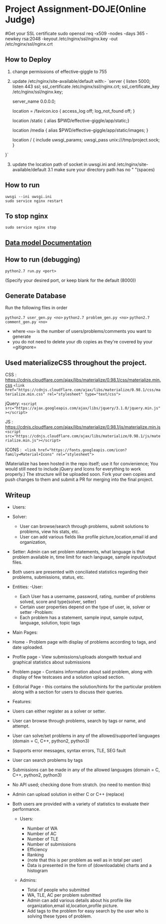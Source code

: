 # Project Assignment-DOJE(Online Judge) 

#Get your  SSL certificate 
sudo openssl req -x509 -nodes -days 365 -newkey rsa:2048 -keyout /etc/nginx/ssl/nginx.key -out /etc/nginx/ssl/nginx.crt

## How to Deploy
1.	change permissions of effective-giggle to 755

2. update /etc/nginx/site-available/default
with:-
`server {
    listen 5000;
	listen 443 ssl;
	ssl_certificate /etc/nginx/ssl/nginx.crt;
	ssl_certificate_key /etc/nginx/ssl/nginx.key;

    server_name 0.0.0.0;

	location = /favicon.ico { access_log off; log_not_found off; }

    location /static {
		alias $PWD/effective-giggle/app/static;}
    
	 location /media {
        alias $PWD/effective-giggle/app/static/images;
    }

    location / {
        include uwsgi_params;
        uwsgi_pass unix:///tmp/project.sock;
	}
    
	
}`

3. update the location path of socket in uwsgi.ini and /etc/nginx/site-available/default
	3.1 make sure your directory path has no " "(spaces)  


## How to run 
	uwsgi --ini uwsgi.ini
	sudo service nginx restart

##	To stop nginx
	sudo service nginx stop 

## [Data model Documentation](./datamodel.md)

## How to run (debugging)
` python2.7 run.py <port> `

(Specify your desired port, or keep blank for the default (8000))

## Generate Database

Run the following files in order 

` python2.7 user_gen.py <no> `
` python2.7 problem_gen.py <no> `
` python2.7 comment_gen.py <no> `

* where `<no>` is the number of users/problems/comments you want to generate 
* you do not need to delete your db copies as they're covered by your =gitignore= 

## Used materializeCSS throughout the project.

CSS : https://cdnjs.cloudflare.com/ajax/libs/materialize/0.98.1/css/materialize.min.css
` <link href="https://cdnjs.cloudflare.com/ajax/libs/materialize/0.98.1/css/materialize.min.css" rel="stylesheet" type="text/css"> `

jQuery: ` <script src="https://ajax.googleapis.com/ajax/libs/jquery/3.1.0/jquery.min.js"></script> `

JS  : https://cdnjs.cloudflare.com/ajax/libs/materialize/0.98.1/js/materialize.min.js
` <script src="https://cdnjs.cloudflare.com/ajax/libs/materialize/0.98.1/js/materialize.min.js"></script> `

ICONS : ` <link href="https://fonts.googleapis.com/icon?family=Material+Icons" rel="stylesheet">`

(Materialize has been hosted in the repo itself; use it for convienience; You would still need to include jQuery and Icons for everything to work properly.)
The structure will be uploaded soon. Fork your own copies and push changes to them and submit a PR for merging into the final project.

## Writeup 
- Users:
 - Solver: 
 	- User can browse/search through problems, submit solutions to problems, view his stats, etc.
 	- User can add various fields like profile picture,location,email id and organization,
 - Setter: Admin can set problem statements, what language is that problem available in, time limit for each language, sample input/output files.
 - Both users are presented with conciliated statistics regarding their problems, submissions, status, etc.

- Entities:
 -User:
 	- Each User has a username, password, rating, number of problems solved, score and type(solver, setter)
 	- Certain user properties depend on the type of user, ie, solver or setter
 -Problem:
 	- Each problem has a statement, sample input, sample output, language, solution, topic tags

- Main Pages:
 - Home - Problem page with display of problems according to tags, and date uploaded.
 - Profile page - View submissions/uploads alongwith textual and graphical statistics about submissions
 - Problem page - Contains information about said problem, along with display of few testcases and a solution upload section.
 - Editorial Page - this contains the solution/hints for the particular problem along with a section for users to discuss their queries.

- Features:
 - Users can either register as a solver or setter.
 - User can browse through problems, search by tags or name, and attempt.
 - User can solve/set problems in any of the allowed/supported languages (domain = C, C++, python2, python3)
 - Supports error messages, syntax errors, TLE, SEG fault
 - User can search problems by tags 

 - Submissions can be made in any of the allowed languages (domain =  C, C++, python2, python3)
 - No API used; checking done from stratch. (no need to mention this)
 - Admin can upload solution in either C or C++ (replace)

 - Both users are provided with a variety of statistics to evaluate their performance.
 	- Users:
 		- Number of WA
 		- Number of AC
 		- Number of TLE
 		- Number of submissions
 		- Efficiency
 		- Ranking 
 		- (note that this is per problem as well as in total per user)
 		- Data is presented in the form of (downloadable) charts and a histogram

 	- Admins:
 		- Total of people who submitted 
 		- WA, TLE, AC per problem submitted
 		- Admin can add various details about his profile like organization,email id,location,profile picture.
 		- Add tags to the problem for easy search by the user who is solving these types of problem. 
